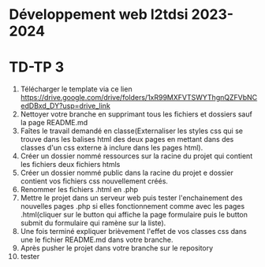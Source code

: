 # Développement web l2tdsi 2023-2024

# TD-TP 3

1. Télécharger le template via ce lien https://drive.google.com/drive/folders/1xR99MXFVTSWYThgnQZFVbNCedDBxd_DY?usp=drive_link
2. Nettoyer votre branche en supprimant tous les fichiers et dossiers sauf la page README.md
3. Faîtes le travail demandé en classe(Externaliser les styles css qui se trouve dans les 
balises html des deux pages en mettant dans des classes d'un css externe à inclure
dans les pages html).
4. Créer un dossier nommé ressources sur la racine du projet qui contient les fichiers deux fichiers htmls
5. Créer un dossier nommé public dans la racine du projet e dossier contient vos fichiers
css nouvellement créés.
6. Renommer les fichiers .html en .php
7. Mettre le projet dans un serveur web puis tester l'enchainement des nouvelles pages .php si
elles fonctionnement comme avec les pages .html(cliquer sur le button qui affiche la page formulaire
 puis le button submit du formulaire qui ramène sur la liste).
8. Une fois terminé expliquer brièvement l'effet de vos classes css dans une le fichier
README.md dans votre branche.
9. Après pusher le projet dans votre branche sur le repository
10. tester
